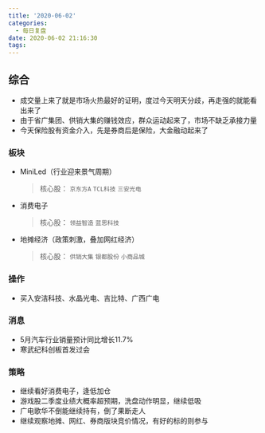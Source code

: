 ```yaml
---
title: '2020-06-02'
categories:
  - 每日复盘
date: 2020-06-02 21:16:30
tags:
---
```

## 综合

- 成交量上来了就是市场火热最好的证明，度过今天明天分歧，再走强的就能看出来了
- 由于省广集团、供销大集的赚钱效应，群众运动起来了，市场不缺乏承接力量
- 今天保险股有资金介入，先是券商后是保险，大金融动起来了

### 板块

- MiniLed（行业迎来景气周期）
  > 核心股： `京东方A` `TCL科技` `三安光电`

- 消费电子
  > 核心股： `领益智造` `蓝思科技`

- 地摊经济（政策刺激，叠加网红经济）
  > 核心股： `供销大集` `银都股份` `小商品城`

### 操作

- 买入安洁科技、水晶光电、吉比特、广西广电

### 消息

- 5月汽车行业销量预计同比增长11.7%
- 寒武纪科创板首发过会

### 策略

- 继续看好消费电子，逢低加仓
- 游戏股二季度业绩大概率超预期，洗盘动作明显，继续低吸
- 广电歌华不倒能继续持有，倒了果断走人
- 继续观察地摊、网红、券商版块竞价情况，有好的标的则参与
